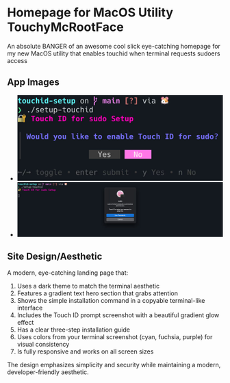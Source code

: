 # Homepage for MacOS Utility TouchyMcRootFace

An absolute BANGER of an awesome cool slick eye-catching homepage for my new MacOS utility that enables touchid when terminal requests sudoers access

## App Images

- ![The TUI](image.png)
- ![Terminal sudo request invokes finger scan](image-1.png)

## Site Design/Aesthetic

A modern, eye-catching landing page that:

1. Uses a dark theme to match the terminal aesthetic
2. Features a gradient text hero section that grabs attention
3. Shows the simple installation command in a copyable terminal-like interface
4. Includes the Touch ID prompt screenshot with a beautiful gradient glow effect
5. Has a clear three-step installation guide
6. Uses colors from your terminal screenshot (cyan, fuchsia, purple) for visual consistency
7. Is fully responsive and works on all screen sizes


The design emphasizes simplicity and security while maintaining a modern, developer-friendly aesthetic.